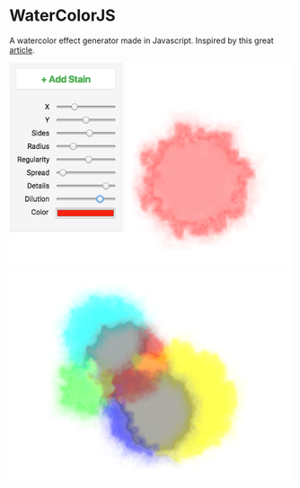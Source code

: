 # WaterColorJS

A watercolor effect generator made in Javascript. Inspired by this great [article](http://www.tylerlhobbs.com/writings/watercolor).

![stains of color](https://github.com/manucoffin/watercolorjs/blob/master/examples/2.png)
![stains of color](https://github.com/manucoffin/watercolorjs/blob/master/examples/1.png)